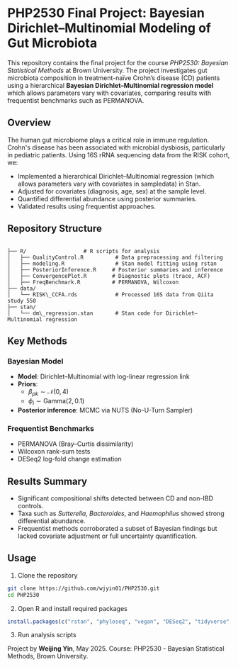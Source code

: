# PHP2530 Final Project: Bayesian Dirichlet–Multinomial Modeling of Gut Microbiota

This repository contains the final project for the course *PHP2530: Bayesian Statistical Methods* at Brown University. The project investigates gut microbiota composition in treatment-naïve Crohn’s disease (CD) patients using a hierarchical **Bayesian Dirichlet–Multinomial regression model** which allows parameters vary with covariates, comparing results with frequentist benchmarks such as PERMANOVA.

## Overview

The human gut microbiome plays a critical role in immune regulation. Crohn's disease has been associated with microbial dysbiosis, particularly in pediatric patients. Using 16S rRNA sequencing data from the RISK cohort, we:

- Implemented a hierarchical Dirichlet–Multinomial regression (which allows parameters vary with covariates in sampledata) in Stan.
- Adjusted for covariates (diagnosis, age, sex) at the sample level.
- Quantified differential abundance using posterior summaries.
- Validated results using frequentist approaches.

## Repository Structure

```

├── R/                  # R scripts for analysis
│   ├── QualityControl.R          # Data preprocessing and filtering
│   ├── modeling.R                # Stan model fitting using rstan
│   ├── PosteriorInference.R     # Posterior summaries and inference
│   ├── ConvergencePlot.R        # Diagnostic plots (trace, ACF)
│   ├── FreqBenchmark.R          # PERMANOVA, Wilcoxon
├── data/
│   └── RISK\_CCFA.rds            # Processed 16S data from Qiita study 550
├── stan/
│   └── dm\_regression.stan       # Stan code for Dirichlet–Multinomial regression

````

## Key Methods

### Bayesian Model
- **Model**: Dirichlet–Multinomial with log-linear regression link
- **Priors**:
  - $\beta_{pk} \sim \mathcal{N}(0, 4)$
  - $\phi_i \sim \text{Gamma}(2, 0.1)$
- **Posterior inference**: MCMC via NUTS (No-U-Turn Sampler)

### Frequentist Benchmarks
- PERMANOVA (Bray–Curtis dissimilarity)
- Wilcoxon rank-sum tests
- DESeq2 log-fold change estimation

## Results Summary

- Significant compositional shifts detected between CD and non-IBD controls.
- Taxa such as *Sutterella*, *Bacteroides*, and *Haemophilus* showed strong differential abundance.
- Frequentist methods corroborated a subset of Bayesian findings but lacked covariate adjustment or full uncertainty quantification.

## Usage

1. Clone the repository
```bash
git clone https://github.com/wjyin01/PHP2530.git
cd PHP2530
````

2. Open R and install required packages

```r
install.packages(c("rstan", "phyloseq", "vegan", "DESeq2", "tidyverse", "bayesplot"))
```

3. Run analysis scripts

Project by **Weijing Yin**, May 2025.
Course: PHP2530 - Bayesian Statistical Methods, Brown University.
